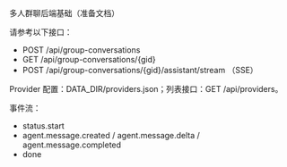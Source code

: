 多人群聊后端基础（准备文档）

请参考以下接口：
- POST /api/group-conversations
- GET /api/group-conversations/{gid}
- POST /api/group-conversations/{gid}/assistant/stream （SSE）

Provider 配置：DATA_DIR/providers.json；列表接口：GET /api/providers。

事件流：
- status.start
- agent.message.created / agent.message.delta / agent.message.completed
- done

